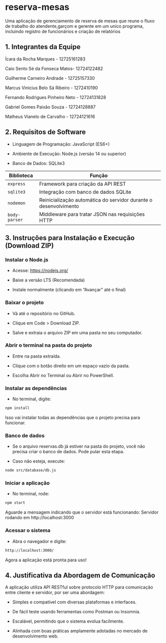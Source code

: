  # reserva-mesas
 
Uma aplicação de gerenciamento de reserva de mesas que reune o fluxo de trabalho do atendente,garçom e gerente em um unico programa, incluindo registro de funcionários e criação de relatórios



## 1. Integrantes da Equipe

Ícara da Rocha Marques - 12725161283

Caio Sento Sé da Fonseca Matos- 12724122482

Guilherme Carneiro Andrade - 12725157330

Marcus Vinicius Belo Sá Ribeiro - 1272410190

Fernando Rodrigues Pinheiro Neto - 12724131828

Gabriel Gomes Paixão Souza - 12724128887

Matheus Vianelo de Carvalho - 12724121616



## 2. Requisitos de Software

- Linguagem de Programação: JavaScript (ES6+)

- Ambiente de Execução: Node.js (versão 14 ou superior)

- Banco de Dados: SQLite3

| Biblioteca    | Função                                                           |
| ------------- | ---------------------------------------------------------------- |
| `express`     | Framework para criação da API REST                               |
| `sqlite3`     | Integração com banco de dados SQLite                             |
| `nodemon`     | Reinicialização automática do servidor durante o desenvolvimento |
| `body-parser` | Middleware para tratar JSON nas requisições HTTP     |



## 3. Instruções para Instalação e Execução (Download ZIP)
   
  ### Instalar o Node.js
    
  - Acesse: https://nodejs.org/
  
  - Baixe a versão LTS (Recomendada)
  
  - Instale normalmente (clicando em “Avançar” até o final)
  
  ### Baixar o projeto
  - Vá até o repositório no GitHub.
  
  - Clique em Code > Download ZIP.
  
  - Salve e extraia o arquivo ZIP em uma pasta no seu computador.

  ### Abrir o terminal na pasta do projeto
  - Entre na pasta extraída.
  
  - Clique com o botão direito em um espaço vazio da pasta.
  
  - Escolha Abrir no Terminal ou Abrir no PowerShell.

  ### Instalar as dependências
  - No terminal, digite:
  ```bash
npm install
```
  Isso vai instalar todas as dependências que o projeto precisa para funcionar. 

  ### Banco de dados
  - Se o arquivo reservas.db já estiver na pasta do projeto, você não precisa criar o banco de dados. Pode pular esta etapa.
  
  - Caso não esteja, execute:
  ```bash
node src/database/db.js
```

  ### Iniciar a aplicação
  - No terminal, rode:

  ```bash
npm start
```
  
  Aguarde a mensagem indicando que o servidor está funcionando:  Servidor rodando em http://localhost:3000

  ### Acessar o sistema
  - Abra o navegador e digite:
```bash
http://localhost:3000/
```
  
  Agora a aplicação está pronta para uso!


  
## 4. Justificativa da Abordagem de Comunicação
   A aplicação utiliza API RESTful sobre protocolo HTTP para comunicação entre cliente e servidor, por ser uma abordagem:

- Simples e compatível com diversas plataformas e interfaces.

- De fácil teste usando ferramentas como Postman ou Insomnia.

- Escalável, permitindo que o sistema evolua facilmente.

- Alinhada com boas práticas amplamente adotadas no mercado de desenvolvimento web.

 
    

